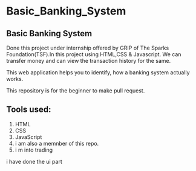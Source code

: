 # Basic_Banking_System

## Basic Banking System 
Done this project under internship offered by GRIP of The Sparks Foundation(TSF).In this project using HTML,CSS &amp; Javascript. We can transfer money and can view the transaction history for the same.

This web application helps you to identify, how a banking system actually works.

This repository is for the beginner to make pull request.

## Tools used:
1. HTML
2. CSS
3. JavaScript
4. i am also a memnber of this repo.
5. i m into trading 

i have done the ui part 
